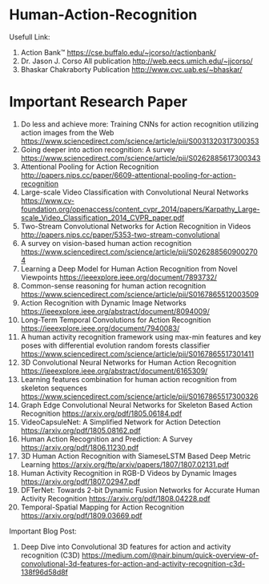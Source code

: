 # Human-Action-Recognition

Usefull Link:

1. Action Bank™
  https://cse.buffalo.edu/~jcorso/r/actionbank/
2. Dr. Jason J. Corso All publication
  http://web.eecs.umich.edu/~jjcorso/
3. Bhaskar Chakraborty Publication
  http://www.cvc.uab.es/~bhaskar/

# Important Research Paper
1. Do less and achieve more: Training CNNs for action recognition utilizing action images from the Web
  https://www.sciencedirect.com/science/article/pii/S0031320317300353
2. Going deeper into action recognition: A survey
https://www.sciencedirect.com/science/article/pii/S0262885617300343
3. Attentional Pooling for Action Recognition
http://papers.nips.cc/paper/6609-attentional-pooling-for-action-recognition
4. Large-scale Video Classification with Convolutional Neural Networks
https://www.cv-foundation.org/openaccess/content_cvpr_2014/papers/Karpathy_Large-scale_Video_Classification_2014_CVPR_paper.pdf
5. Two-Stream Convolutional Networks for Action Recognition in Videos
http://papers.nips.cc/paper/5353-two-stream-convolutional
6. A survey on vision-based human action recognition
https://www.sciencedirect.com/science/article/pii/S0262885609002704
7. Learning a Deep Model for Human Action Recognition from Novel Viewpoints
https://ieeexplore.ieee.org/document/7893732/
8. Common-sense reasoning for human action recognition
https://www.sciencedirect.com/science/article/pii/S0167865512003509
9. Action Recognition with Dynamic Image Networks
https://ieeexplore.ieee.org/abstract/document/8094009/
10. Long-Term Temporal Convolutions for Action Recognition
https://ieeexplore.ieee.org/document/7940083/
11. A human activity recognition framework using max-min features and key poses with differential evolution random forests classifier
https://www.sciencedirect.com/science/article/pii/S0167865517301411
12. 3D Convolutional Neural Networks for Human Action Recognition
https://ieeexplore.ieee.org/abstract/document/6165309/
13. Learning features combination for human action recognition from skeleton sequences
https://www.sciencedirect.com/science/article/pii/S0167865517300326
14. Graph Edge Convolutional Neural Networks for Skeleton Based Action Recognition
https://arxiv.org/pdf/1805.06184.pdf
15. VideoCapsuleNet: A Simplified Network for Action Detection
https://arxiv.org/pdf/1805.08162.pdf
16. Human Action Recognition and Prediction: A Survey
https://arxiv.org/pdf/1806.11230.pdf
17. 3D Human Action Recognition with SiameseLSTM Based Deep Metric Learning
https://arxiv.org/ftp/arxiv/papers/1807/1807.02131.pdf
18. Human Activity Recognition in RGB-D Videos by Dynamic Images
https://arxiv.org/pdf/1807.02947.pdf
19. DFTerNet: Towards 2-bit Dynamic Fusion Networks for Accurate Human Activity Recognition
https://arxiv.org/pdf/1808.04228.pdf
20. Temporal-Spatial Mapping for Action Recognition
https://arxiv.org/pdf/1809.03669.pdf


Important Blog Post:
1. Deep Dive into Convolutional 3D features for action and activity recognition (C3D)
https://medium.com/@nair.binum/quick-overview-of-convolutional-3d-features-for-action-and-activity-recognition-c3d-138f96d58d8f
